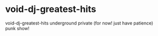 # void-dj-greatest-hits
void-dj-greatest-hits underground private (for now! just have patience) punk show!
